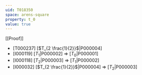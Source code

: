 ```yaml
---
uid: T018350
space: arens-square
property: t_0
value: true
---
```

[[Proof]]

* [T000237] [$T_{2 \frac{1}{2}}$|P000004]
* [I000119] [$T_1$|P000002] => [$T_0$|P000001]
* [I000118] [$T_2$|P000003] => [$T_1$|P000002]
* [I000032] [$T_{2 \frac{1}{2}}$|P000004] => [$T_2$|P000003]

